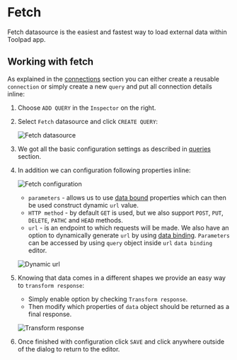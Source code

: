 # Fetch

<p class="description">Fetch datasource is the easiest and fastest way to load external data within Toolpad app.</p>

## Working with fetch

As explained in the [connections](/toolpad/connecting-to-datasources/connections/) section you can either create a reusable `connection` or simply create a new `query` and put all connection details inline:

1. Choose `ADD QUERY` in the `Inspector` on the right.

1. Select `Fetch` datasource and click `CREATE QUERY`:

   ![Fetch datasource](/static/toolpad/fetch-query-1.png)

1. We got all the basic configuration settings as described in [queries](/toolpad/connecting-to-datasources/queries/) section.

1. In addition we can configuration following properties inline:

   ![Fetch configuration](/static/toolpad/fetch-query-2.png)

   - `parameters` - allows us to use [data bound](/toolpad/data-binding/) properties which can then be used construct dynamic `url` value.
   - `HTTP method` - by default `GET` is used, but we also support `POST`, `PUT`, `DELETE`, `PATHC` and `HEAD` methods.
   - `url` - is an endpoint to which requests will be made. We also have an option to dynamically generate `url` by using [data binding](/toolpad/data-binding/). `Parameters` can be accessed by using `query` object inside `url` `data binding` editor.

   ![Dynamic url](/static/toolpad/fetch-query-3.png)

1. Knowing that data comes in a different shapes we provide an easy way to `transform response`:

   - Simply enable option by checking `Transform response`.
   - Then modify which properties of `data` object should be returned as a final response.

   ![Transform response](/static/toolpad/fetch-query-4.png)

1. Once finished with configuration click `SAVE` and click anywhere outside of the dialog to return to the editor.
